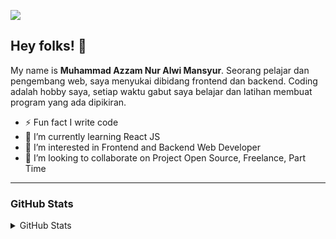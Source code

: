 ![](https://komarev.com/ghpvc/?username=azzmnrwebdev&color=blue)

## Hey folks! 👋
My name is **Muhammad Azzam Nur Alwi Mansyur**. Seorang pelajar dan pengembang web, saya menyukai dibidang frontend dan backend. Coding adalah hobby saya, setiap waktu gabut saya belajar dan latihan membuat program yang ada dipikiran.

- ⚡ Fun fact I write code
- 🌱 I’m currently learning React JS
- 👀 I’m interested in Frontend and Backend Web Developer
- 👯 I’m looking to collaborate on Project Open Source, Freelance, Part Time

<hr />

### GitHub Stats
<details>
  <summary>GitHub Stats</summary>
  <a href="https://github.com/anuraghazra/github-readme-stats">
    <img align="center" src="https://github-readme-stats.vercel.app/api?username=azzmnrwebdev&show_icons=true&include_all_commits=true&theme=react&hide_border=true"          alt="Anurag's github stats" />
  </a><br />
  <a href="https://github.com/anuraghazra/github-readme-stats">
    <img align="center" src="https://github-readme-stats.vercel.app/api/top-langs/?username=azzmnrwebdev&layout=compact&theme=react&hide_border=true" />
  </a>
</details>
